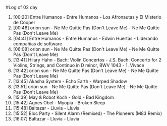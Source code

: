 #Log of 02 day

1. [00:20] Entre Humanos - Entre Humanos - Los Afronautas y El Misterio de Cooper
1. [00:48] orion sun - Ne Me Quitte Pas (Don't Leave Me) - Ne Me Quitte Pas (Don't Leave Me)
1. [04:41] Entre Humanos - Entre Humanos - Edwin Huertas - Liderando compañías de software
1. [06:08] orion sun - Ne Me Quitte Pas (Don't Leave Me) - Ne Me Quitte Pas (Don't Leave Me)
1. [13:41] Hilary Hahn - Bach: Violin Concertos - J.S. Bach: Concerto for 2 Violins, Strings, and Continuo in D minor, BWV 1043 - 1. Vivace
1. [13:42] orion sun - Ne Me Quitte Pas (Don't Leave Me) - Ne Me Quitte Pas (Don't Leave Me)
1. [13:45] Akasha System - Echo Earth - Warped Shadow
1. [13:51] orion sun - Ne Me Quitte Pas (Don't Leave Me) - Ne Me Quitte Pas (Don't Leave Me)
1. [15:39] May & Robot Koch - Gold - Bad Kingdom
1. [15:42] Agnes Obel - Myopia - Broken Sleep
1. [15:48] Baltazar - Lluvia - Lluvia
1. [15:52] Bloc Party - Silent Alarm (Remixed) - The Pioneers (M83 Remix)
1. [16:07] Baltazar - Lluvia - Lluvia

